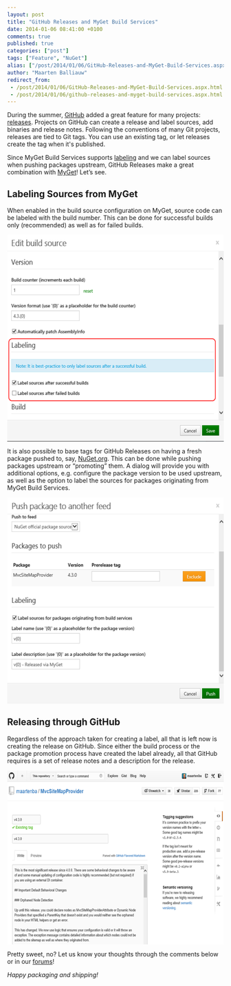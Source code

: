 ```yaml
---
layout: post
title: "GitHub Releases and MyGet Build Services"
date: 2014-01-06 08:41:00 +0100
comments: true
published: true
categories: ["post"]
tags: ["Feature", "NuGet"]
alias: ["/post/2014/01/06/GitHub-Releases-and-MyGet-Build-Services.aspx", "/post/2014/01/06/github-releases-and-myget-build-services.aspx"]
author: "Maarten Balliauw"
redirect_from:
 - /post/2014/01/06/GitHub-Releases-and-MyGet-Build-Services.aspx.html
 - /post/2014/01/06/github-releases-and-myget-build-services.aspx.html
---
```


<p>During the summer, <a href="http://www.github.com">GitHub</a> added a great feature for many projects: <a href="https://github.com/blog/1547-release-your-software">releases</a>. Projects on GitHub can create a release and label sources, add binaries and release notes. Following the conventions of many Git projects, releases are tied to Git tags. You can use an existing tag, or let releases create the tag when it's published.</p>
<p>Since MyGet Build Services supports <a href="/post/2013/09/26/Labeling-Sources-when-Pushing-to-NuGetorg.aspx" target="_blank">labeling</a> and we can label sources when pushing packages upstream, GitHub Releases make a great combination with <a href="http://www.myget.org">MyGet</a>! Let’s see.</p>
<h2>Labeling Sources from MyGet</h2>
<p>When enabled in the build source configuration on MyGet, source code can be labeled with the build number. This can be done for successful builds only (recommended) as well as for failed builds.</p>
<p><a href="/images/image_74.png"><img width="558" height="480" title="Label Sources during Build and make it a GitHub release" style="border-width: 0px; margin: 0px auto; padding-top: 0px; padding-right: 0px; padding-left: 0px; float: none; display: block; background-image: none;" alt="Label Sources during Build and make it a GitHub release" src="/images/image_thumb_72.png" border="0"></a></p>
<p>It is also possible to base tags for GitHub Releases on having a fresh package pushed to, say, <a href="http://www.nuget.org">NuGet.org</a>. This can be done while pushing packages upstream or “promoting” them. A dialog will provide you with additional options, e.g. configure the package version to be used upstream, as well as the option to label the sources for packages originating from MyGet Build Services.</p>
<p><a href="/images/image_thumb2.png"><img width="558" height="480" title="GitHub release when pushing to NuGet.org" style="margin: 0px auto; border: 0px currentColor; border-image: none; padding-top: 0px; padding-right: 0px; padding-left: 0px; float: none; display: block; background-image: none;" alt="GitHub release when pushing to NuGet.org" src="/images/image_thumb2_thumb.png" border="0"></a></p>
<h2>Releasing through GitHub</h2>
<p>Regardless of the approach taken for creating a label, all that is left now is creating the release on GitHub. Since either the build process or the package promotion process have created the label already, all that GitHub requires is a set of release notes and a description for the release.</p>
<p><a href="/images/image_75.png"><img width="640" height="404" title="Integrating GitHub Releases and MyGet" style="border-width: 0px; margin: 5px auto; padding-top: 0px; padding-right: 0px; padding-left: 0px; float: none; display: block; background-image: none;" alt="Integrating GitHub Releases and MyGet" src="/images/image_thumb_73.png" border="0"></a></p>
<p>Pretty sweet, no? Let us know your thoughts through the comments below or in our <a href="http://myget.uservoice.com/forums/135675-general">forums</a>!</p>
<p><em>Happy packaging and shipping!</em></p>



